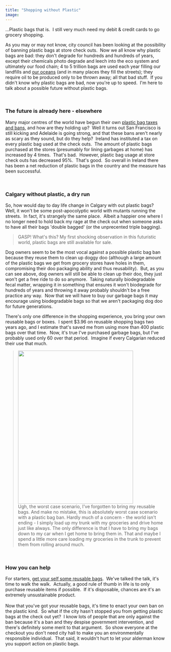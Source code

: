 ```yaml
---
title: "Shopping without Plastic"
image:
---
```

<p>...Plastic bags that is.&nbsp; I still very much need my debit &amp; credit cards to go grocery shopping.</p>
<p>As you may or may not know, city council has been looking at the possibility of banning plastic bags at store check outs.&nbsp; Now we all know why plastic bags are bad: they don't degrade for hundreds and hundreds of years, except their chemicals photo degrade and leech into the eco system and ultimately our food chain; 4 to 5 trillion bags are used each year filling our landfills and <a href="http://www.vbs.tv/video.php?id=1485308505">our oceans</a> (and in many places they fill the streets); they require oil to be produced only to be thrown away; all that bad stuff.&nbsp; If you didn't know why plastic bags are bad, now you're up to speed.&nbsp; I'm here to talk about a possible future without plastic bags.</p>
<!-- pagebreak -->
<p>&nbsp;</p>
<h3>The future is already here - elsewhere</h3>
<p>Many major centres of the world have begun their own <a href="http://news.nationalgeographic.com/news/2008/04/080404-plastic-bags.html">plastic bag taxes and bans</a>, and how are they holding up?&nbsp; Well it turns out San Francisco is still kicking and Adelaide is going strong, and that these bans aren't nearly as scary as they sound, but do they help?&nbsp; Ireland has instituted a tax on every plastic bag used at the check outs.&nbsp; The amount of plastic bags purchased at the stores (presumably for lining garbages at home) has increased by 4 times.&nbsp; That's bad.&nbsp; However, plastic bag usage at store check outs has decreased 95%.&nbsp; That's good.&nbsp; So overall in Ireland there has been a net reduction of plastic bags in the country and the measure has been successful.</p>
<p>&nbsp;</p>
<h3>Calgary without plastic, a dry run</h3>
<p>So, how would day to day life change in Calgary with out plastic bags?&nbsp; Well, it won't be some post-apocolyptic world with mutants running the streets.&nbsp; In fact, it's strangely the same place.&nbsp; Albeit a happier one where I no longer need to hold back my rage at the check out when someone asks to have all their bags 'double bagged' (or the unprecented triple bagging).</p>
<blockquote><img src="/file/post/shopping_without_plastic/plastic_bag_selection.jpg" alt="" /><br />GASP! What's this? My first shocking observation in this futuristic world, plastic bags are still available for sale.</blockquote>
<p>Dog owners seem to be the most vocal against a possible plastic bag ban because they reuse them to clean up doggy doo (although a large amount of the plastic bags we get from grocery stores have holes in them, compromising their doo packaging ability and thus reusability).&nbsp; But, as you can see above, dog owners will still be able to clean up their doo, they just won't get a free ride to do so anymore.&nbsp; Taking naturally biodegradable fecal matter, wrapping it in something that ensures it won't biodegrade for hundreds of years and throwing it away probably shouldn't be a free practice any way.&nbsp; Now that we will have to buy our garbage bags it may encourage using biodegradable bags so that we aren't packaging dog doo for future generations.</p>
<p>There's only one difference in the shopping experience, you bring your own reusable bags or boxes.&nbsp; I spent $3.96 on reusable shopping bags two years ago, and I estimate that's saved me from using more than 400 plastic bags over that time.&nbsp; Now, it's true I've purchased garbage bags, but I've probably used only 60 over that period.&nbsp; Imagine if every Calgarian reduced their use that much.</p>
<blockquote><img src="/file/post/shopping_without_plastic/worst_case.jpg" alt="" width="360" height="480" /><br />Ugh, the worst case scenario, I've forgotten to bring my reusable bags. And make no mistake, this is absolutely worst case scenario with a plastic bag ban.  Hardly much of a concern - the world isn't ending - I simply load up my trunk with my groceries and drive home just like always.  The only difference is that I have to bring my bags down to my car when I get home to bring them in.  That and maybe I spend a little more care loading my groceries in the trunk to prevent them from rolling around much.</blockquote>
<p>&nbsp;</p>
<h3>How you can help</h3>
<p>For starters, <a href="http://www.reusablebags.com/">get your self some reusable bags</a>.&nbsp; We've talked the talk, it's time to walk the walk.&nbsp; Actually, a good rule of thumb in life is to only purchase reusable items if possible.&nbsp; If it's disposable, chances are it's an extremely unsustainable product.<br /><br />Now that you've got your reusable bags, it's time to enact your own ban on the plastic kind.&nbsp; So what if the city hasn't stopped you from getting plastic bags at the check out yet?&nbsp; I know lots of people that are only against the ban because it's a ban and they despise government intervention, and there's definitely some merit to that argument.&nbsp; So show everyone at the checkout you don't need city hall to make you an environmentally responsible individual.&nbsp; That said, it wouldn't hurt to let your alderman know you support action on plastic bags.</p>